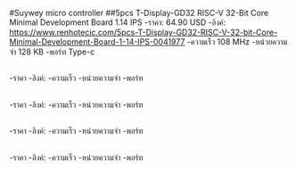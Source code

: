 #Suywey micro controller
 ##5pcs T-Display-GD32 RISC-V 32-Bit Core Minimal Development Board 1.14 IPS
 -ราคา: 64.90 USD
 -ลิงค์: https://www.renhotecic.com/5pcs-T-Display-GD32-RISC-V-32-bit-Core-Minimal-Development-Board-1-14-IPS-0041977
 -ความเร็ว 108 MHz
 -หน่วยความจำ 128 KB
 -พอร์ท Type-c
##
-ราคา
-ลิงค์:
-ความเร็ว
-หน่วยความจำ
-พอร์ท
##
-ราคา
-ลิงค์:
-ความเร็ว
-หน่วยความจำ
-พอร์ท
##
-ราคา
-ลิงค์:
-ความเร็ว
-หน่วยความจำ
-พอร์ท
##
-ราคา
-ลิงค์:
-ความเร็ว
-หน่วยความจำ
-พอร์ท
